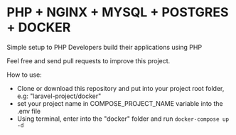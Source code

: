 # PHP + NGINX + MYSQL + POSTGRES + DOCKER

Simple setup to PHP Developers build their applications using PHP 

Feel free and send pull requests to improve this project.


How to use:
- Clone or download this repository and put into your project root folder, e.g: "laravel-project/docker"
- set your project name in COMPOSE_PROJECT_NAME variable into the .env file
- Using terminal, enter into the "docker" folder and run ```docker-compose up -d``` 
